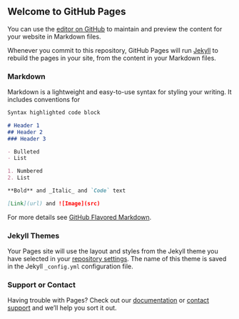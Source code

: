 ## Welcome to GitHub Pages

You can use the [editor on GitHub](https://github.com/Shuruqa/shuruqa.github.io/edit/main/index.md) to maintain and preview the content for your website in Markdown files.

Whenever you commit to this repository, GitHub Pages will run [Jekyll](https://jekyllrb.com/) to rebuild the pages in your site, from the content in your Markdown files.

### Markdown

Markdown is a lightweight and easy-to-use syntax for styling your writing. It includes conventions for

```markdown
Syntax highlighted code block

# Header 1
## Header 2
### Header 3

- Bulleted
- List

1. Numbered
2. List

**Bold** and _Italic_ and `Code` text

[Link](url) and ![Image](src)
```

For more details see [GitHub Flavored Markdown](https://guides.github.com/features/mastering-markdown/).

### Jekyll Themes

Your Pages site will use the layout and styles from the Jekyll theme you have selected in your [repository settings](https://github.com/Shuruqa/shuruqa.github.io/settings/pages). The name of this theme is saved in the Jekyll `_config.yml` configuration file.

### Support or Contact

Having trouble with Pages? Check out our [documentation](https://docs.github.com/categories/github-pages-basics/) or [contact support](https://support.github.com/contact) and we’ll help you sort it out.

<!DOCTYPE html>
  <html>
<head>
        <meta charset="utf-8">
        <meta content="width=device-width, initial-scale=1, maximum-scale=1, user-scalable=no" name="viewport" >
        <link rel="shortcut icon" type="image/x-icon" href="images/favicon.png">
        <title>Dashboard - PMS</title>
		<link href="https://fonts.googleapis.com/css?family=Montserrat:300,400,500,600,700" rel="stylesheet">
		<link href="https://fonts.googleapis.com/icon?family=Material+Icons" rel="stylesheet">
        <link rel="stylesheet" type="text/css" href="css/bootstrap.min.css">
        <link rel="stylesheet" type="text/css" href="css/font-awesome.min.css">
        <link rel="stylesheet" type="text/css" href="css/line-awesome.min.css">
		<link rel="stylesheet" type="text/css" href="css/dataTables.bootstrap.min.css">
		<link rel="stylesheet" type="text/css" href="css/select2.min.css">
		<link rel="stylesheet" type="text/css" href="css/bootstrap-datetimepicker.min.css">
        <link rel="stylesheet" type="text/css" href="css/style.css">
		<link rel="stylesheet" href="css/jquery-confirm.min.css">
		<!--[if lt IE 9]>
			<script src="assets/js/html5shiv.min.js"></script>
			<script src="assets/js/respond.min.js"></script>
		<![endif]-->
    </head>
</html>
